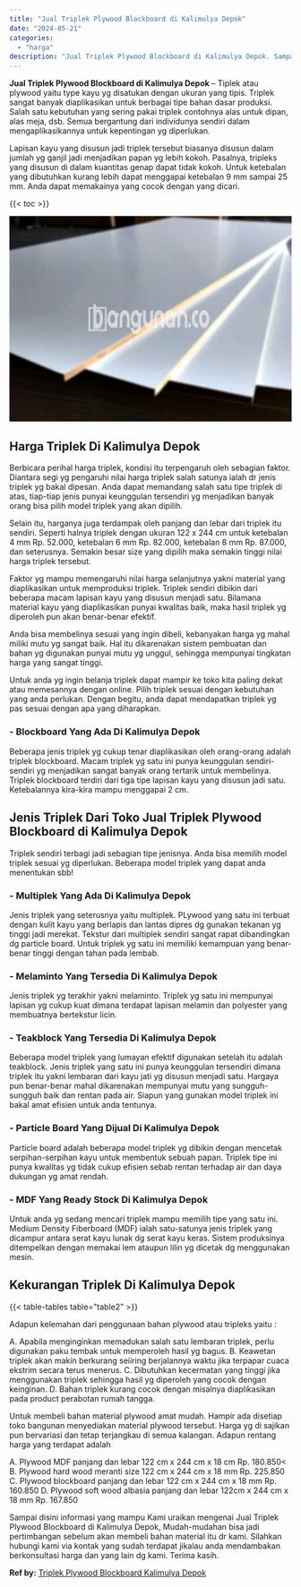 ```yaml
---
title: "Jual Triplek Plywood Blockboard di Kalimulya Depok"
date: "2024-05-21"
categories: 
  - "harga"
description: "Jual Triplek Plywood Blockboard di Kalimulya Depok. Sampai disini informasi yang mampu Kami uraikan mengenai Jual Triplek Plywood Blockboard di Kalimulya Dep..."
---
```


**Jual Triplek Plywood Blockboard di Kalimulya Depok** – Tiplek atau plywood yaitu type kayu yg disatukan dengan ukuran yang tipis. Triplek sangat banyak diaplikasikan untuk berbagai tipe bahan dasar produksi. Salah satu kebutuhan yang sering pakai triplek contohnya alas untuk dipan, alas meja, dsb. Semua bergantung dari individunya sendiri dalam mengaplikasikannya untuk kepentingan yg diperlukan.

Lapisan kayu yang disusun jadi triplek tersebut biasanya disusun dalam jumlah yg ganjil jadi menjadikan papan yg lebih kokoh. Pasalnya, tripleks yang disusun di dalam kuantitas genap dapat tidak kokoh. Untuk ketebalan yang dibutuhkan kurang lebih dapat menggapai ketebalan 9 mm sampai 25 mm. Anda dapat memakainya yang cocok dengan yang dicari.

{{< toc >}}

![Jual Triplek Plywood Blockboard di Kalimulya Depok](/images/jual-triplek-murah-10.png)

## Harga Triplek Di Kalimulya Depok

Berbicara perihal harga triplek, kondisi itu terpengaruh oleh sebagian faktor. Diantara segi yg pengaruhi nilai harga triplek salah satunya ialah dr jenis triplek yg bakal dipesan. Anda dapat memandang salah satu tipe triplek di atas, tiap-tiap jenis punyai keunggulan tersendiri yg menjadikan banyak orang bisa pilih model triplek yang akan dipilih.

Selain itu, harganya juga terdampak oleh panjang dan lebar dari triplek itu sendiri. Seperti halnya triplek dengan ukuran 122 x 244 cm untuk ketebalan 4 mm Rp. 52.000, ketebalan 6 mm Rp. 82.000, ketebalan 8 mm Rp. 87.000, dan seterusnya. Semakin besar size yang dipilih maka semakin tinggi nilai harga triplek tersebut.

Faktor yg mampu memengaruhi nilai harga selanjutnya yakni material yang diaplikasikan untuk memproduksi triplek. Triplek sendiri dibikin dari beberapa macam lapisan kayu yang disusun menjadi satu. Bilamana material kayu yang diaplikasikan punyai kwalitas baik, maka hasil triplek yg diperoleh pun akan benar-benar efektif.

Anda bisa membelinya sesuai yang ingin dibeli, kebanyakan harga yg mahal miliki mutu yg sangat baik. Hal itu dikarenakan sistem pembuatan dan bahan yg digunakan punyai mutu yg unggul, sehingga mempunyai tingkatan harga yang sangat tinggi.

Untuk anda yg ingin belanja triplek dapat mampir ke toko kita paling dekat atau memesannya dengan online. Pilih triplek sesuai dengan kebutuhan yang anda perlukan. Dengan begitu, anda dapat mendapatkan triplek yg pas sesuai dengan apa yang diharapkan.

### \- Blockboard Yang Ada Di Kalimulya Depok

Beberapa jenis triplek yg cukup tenar diaplikasikan oleh orang-orang adalah triplek blockboard. Macam triplek yg satu ini punya keunggulan sendiri-sendiri yg menjadikan sangat banyak orang tertarik untuk membelinya. Triplek blockboard terdiri dari tiga tipe lapisan kayu yang disusun jadi satu. Ketebalannya kira-kira mampu menggapai 2 cm.

## Jenis Triplek Dari Toko Jual Triplek Plywood Blockboard di Kalimulya Depok

Triplek sendiri terbagi jadi sebagian tipe jenisnya. Anda bisa memilih model triplek sesuai yg diperlukan. Beberapa model triplek yang dapat anda menentukan sbb!

### \- Multiplek Yang Ada Di Kalimulya Depok

Jenis triplek yang seterusnya yaitu multiplek. PLywood yang satu ini terbuat dengan kulit kayu yang berlapis dan lantas dipres dg gunakan tekanan yg tinggi jadi merekat. Tekstur dari multiplek sendiri sangat rapat dibandingkan dg particle board. Untuk triplek yg satu ini memiliki kemampuan yang benar-benar tinggi dengan tahan pada lembab.

### \- Melaminto Yang Tersedia Di Kalimulya Depok

Jenis triplek yg terakhir yakni melaminto. Triplek yg satu ini mempunyai lapisan yg cukup kuat dimana terdapat lapisan melamin dan polyester yang membuatnya bertekstur licin.

### \- Teakblock Yang Tersedia Di Kalimulya Depok

Beberapa model triplek yang lumayan efektif digunakan setelah itu adalah teakblock. Jenis triplek yang satu ini punya keunggulan tersendiri dimana triplek itu yakni lembaran dari kayu jati yg disusun menjadi satu. Hargaya pun benar-benar mahal dikarenakan mempunyai mutu yang sungguh-sungguh baik dan rentan pada air. Siapun yang gunakan model triplek ini bakal amat efisien untuk anda tentunya.

### \- Particle Board Yang Dijual Di Kalimulya Depok

Particle board adalah beberapa model triplek yg dibikin dengan mencetak serpihan-serpihan kayu untuk membentuk sebuah papan. Triplek tipe ini punya kwalitas yg tidak cukup efisien sebab rentan terhadap air dan daya dukungan yg amat rendah.

### \- MDF Yang Ready Stock Di Kalimulya Depok

Untuk anda yg sedang mencari triplek mampu memilih tipe yang satu ini. Medium Density Fiberboard (MDF) ialah satu-satunya jenis triplek yang dicampur antara serat kayu lunak dg serat kayu keras. Sistem produksinya ditempelkan dengan memakai lem ataupun lilin yg dicetak dg menggunakan mesin.

## Kekurangan Triplek Di Kalimulya Depok

{{< table-tables table="table2" >}}

Adapun kelemahan dari penggunaan bahan plywood atau tripleks yaitu :

A. Apabila menginginkan memadukan salah satu lembaran triplek, perlu digunakan paku tembak untuk memperoleh hasil yg bagus. B. Keawetan triplek akan makin berkurang seiiring berjalannya waktu jika terpapar cuaca ekstrim secara terus menerus. C. Dibutuhkan kecermatan yang tinggi jika menggunakan triplek sehingga hasil yg diperoleh yang cocok dengan keinginan. D. Bahan triplek kurang cocok dengan misalnya diaplikasikan pada product perabotan rumah tangga.

Untuk membeli bahan material plywood amat mudah. Hampir ada disetiap toko bangunan menyediakan material plywood tersebut. Harga yg di sajikan pun bervariasi dan tetap terjangkau di semua kalangan. Adapun rentang harga yang terdapat adalah

A. Plywood MDF panjang dan lebar 122 cm x 244 cm x 18 cm Rp. 180.850< B. Plywood hard wood meranti size 122 cm x 244 cm x 18 mm Rp. 225.850 C. Plywood blockboard panjang dan lebar 122 cm x 244 cm x 18 mm Rp. 160.850 D. Plywood soft wood albasia panjang dan lebar 122cm x 244 cm x 18 mm Rp. 167.850

Sampai disini informasi yang mampu Kami uraikan mengenai Jual Triplek Plywood Blockboard di Kalimulya Depok, Mudah-mudahan bisa jadi pertimbangan sebelum akan membeli bahan material itu dr kami. Silahkan hubungi kami via kontak yang sudah terdapat jikalau anda mendambakan berkonsultasi harga dan yang lain dg kami. Terima kasih.

**Ref by:** [Triplek Plywood Blockboard Kalimulya Depok](https://id.wikipedia.org/wiki/Triplek)
